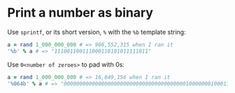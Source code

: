 # Print a number as binary

Use `sprintf`, or its short version, `%` with the `%b` template string:

``` ruby
a = rand 1_000_000_000 # => 966,552,315 when I ran it
'%b' % a # => "111001100111000110101011111011"
```

Use `0<number of zeroes>` to pad with 0s:

``` ruby
a = rand 1_000_000_000 # => 16,849,156 when I ran it
'%064b' % a # => "0000000000000000000000000000000000000001000000010001100100000100"
```
